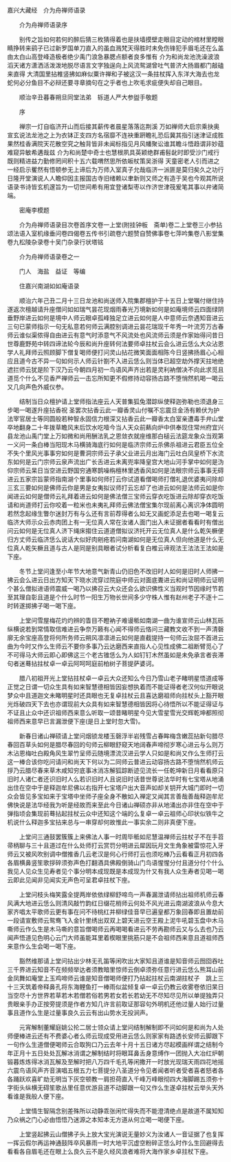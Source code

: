 <!-- { "loadSidebar": true } -->
嘉兴大藏经　介为舟禅师语录


　　介为舟禅师语录序

　　别传之旨如何若何的醉后猜三枚猜得着也是扶墙摸壁走眼目定动的棺材里瞠眼睛挣转来鹞子已过新罗国单刀直入的虽血溅梵天得胜时未免伤锋犯手眉毛还在么盖由太白山高登峰造极者绝少禹门浪急暴腮点额者良多惟有
介为和尚龙池洗澡波浪滔天诸方潇洒活泼泼地脱尽语言文字独逞向上风流鸳湖曾吐气普济大扬眉都门敲磕来直得
大清国里拈椎竖拂如麻似粟许禅和子被这汉一条拄杖挥入东洋大海去也龙蛇何必分鱼目不必辩还要寻章摘句在之乎者也上吹毛求疵便失却自己眼目。

　　顺治辛丑暮春朔旦同堂法弟　轹道人严大参盥手敬题

　　序

　　禅宗一灯自临济开山而后接其薪传者晨星落落迄荆溪
万如禅师大启宗乘抉奥宣玄说法龙池之上为衣钵正支四方名宿靡不连袂重趼瞻礼恐后冀其指引迷津证成胜果然桂香满院天花散空究之触背皆非未闻标指见月风幡聚讼谁其瞻斗悟趋谓非妙蕴难窥异敏希遘哉兹
介为和尚楚中奇士也慧根夙具英颖绝群甫髫龀时即受沙门戒行既则精进益力勤修罔间积十五六载喟然思所依皈杖策吴浙得
天童密老人引而进之一经启示矍然有悟顿参无上谛后为万师入室真子允哉临济一派匪是莫归矣久之功行日隆开堂演说人人瞻仰因主报国古寺旧绪赖以聿新则又师之有造于吴也今观其所说语录书诗皆玄机邃旨为一切世间希有用宜登诸梨枣以作济世津筏爰笔其事以弁诸简端。

　　密庵李模题

　　介为舟禅师语录目次卷首序文卷一上堂(附挂钟板　斋单)卷二上堂卷三小参拈颂法语入室机缘垂问卷四偈卷五传书引疏卷六题赞自赞佛事卷七萍吟集卷八影堂集卷九松陵杂录卷十吴门杂录行状塔铭

　　介为舟禅师语录卷之一

　　门人　海盐　益证　等编

　　住嘉兴南湖如如庵语录

　　顺治六年己丑二月十三日龙池和尚送师入院集郡檀护于十五日上堂嘱付继住持遂返次檀越请升座僧问如如瑞气昙花现烟雨春光万境新如何是如庵境师云四面绿阴垂野岸进云如何是境中人师云眼卓孤峰独足立进云如何是人中意师云奈遇知音进云三句已蒙师指示一句无私意若何师云满腔别调进云昙花瑞现千年秀一叶流芳万古春师云谁似渠侬得自由进云有意气时添意气不风流处也风流师云须是作家始得问昔日世尊鹿野苑中转四谛法轮今辰和尚升座转何法要师卓拄杖云会么进云恁么大众沾恩学人礼拜师云照顾脚下僧复喝师便打问灵山拈花微笑面面相陈今日竖拂扬眉心心相应且道今古不异一句如何示人师云针劄不入进云恁么则当体已超空劫外撑天拄地绝遮拦师云犹是阶下汉乃云今朝四月初一鸟语风声齐出若是灵利衲僧决不向此求觅且道觅个什么不见香严禅师云一击忘所知更不假修持动容扬古路不堕悄然机喝一喝云又几向声色外威仪参。

　　结制当日众檀护请上堂师指法座云人天普集狐兔潜踪纵使释迦弥勒也须退身三步喝一喝遂升座拈香祝
圣罢次拈香云此一瓣香灵山付嘱不忘震旦金汤有赖伏为护法宰官居士等同圆般若种智永固信力根深又拈香云此一瓣香太白室亲遭毒手弁山堂卒地翻身二十年拨草瞻风末后饮水吃噎今当人天众前爇向炉中供奉现住常州府宜兴县龙池山禹门堂上万如微和尚用酬法乳之恩敛衣就座维那白槌云法筵龙象众当观第一义问一条白棒当阳现木马横骑海底行如何是临济宗师云杀佛杀祖进云君臣五位全不失个里风光事事穷如何是曹洞宗师云子承父业进云月出海门云吐白凤皇桥下水流东如何是云门宗师云泉声流出广长舌进云未离兜率降皇宫大地山河手掌中如何是沩仰宗师云杲日当空进云野国穷通寒鹊噪栴檀林里透香风如何是法眼宗师云事事无碍进云五家宗旨蒙师指南湖个里事如何师打云你试道看僧喝师打僧礼退优婆夷问除却三玄三要如何是佛师云你是男是女夷拟议师打云忘却了也进云如何是法师云如是你闻进云如何是僧师云礼拜着进云如何是佛法僧三宝师云穿衣吃饭进云除却穿衣吃饭请和尚道师打云你咬着一粒米也未夷礼拜师云佛法僧宝集尔现前离心离识净体圆明若然念起缘生瞥尔迷封万有与么还有言前荐得者么如无又画蛇添足去也喝一喝复云临济大师示众云赤肉团上有一无位真人常在汝诸人面门出入未证据者看看时有僧出问云如何是无位真人济下绳床搊住云道道僧拟议济托开云无位真人是什么乾矢橛便归方丈师云临济恁么说话大似好肉剜疮若问南湖如何是无位真人但向他道是什么无位真人乾矢橛且道与古人是同是别具眼者试分析看复白椎云谛观法王法法王法如是下座。

　　冬节上堂问逢至小年节大地意气新青山仍旧色不改旧时人如何是旧时人师拂一拂云会么进云日出方知天下晓水流穿过院庭中师云对面底聻进云和尚证明师云证明个甚么僧拟进语师震威一喝乃以拂召云大众还会么欲识佛性义当观时节因缘时节若至其理自彰且道是个什么时节一阳生万物长世间多少守株人惟有赵州老子不逐十二时转遂掷拂子喝一喝下座。

　　上堂问雪屋梅花灼灼辨的眚目不瞪衲子难谩秪如南湖一曲为谁宣师云山林瓦砾纵横说若到常情取信难进云争奈万籁有心闻不得师云恪问三藏教文收不到一声清磬廓无余宝座高登将何所务师云朔风凛凛进云如何是直截提持一句师云汝屈不首进云曲为今时又作么生师云不要你多事乃云达磨西来直指人心见性成佛二祖断臂觅心了不可得马大师云即心即佛这三个老古锥恁么为人如钉钉木然虽如是未免承言者丧滞句者迷蓦拈拄杖卓一卓云阿呵呵庭前柏树子菩提萨婆诃。

　　腊八初祖开光上堂拈拄杖卓一卓云大众还知么今日乃雪山老子睹明星悟道成等正觉之日谓一切众生具有如来智慧德相皆因妄想执着而不能证得者老汉何似开眼说梦众中且道迦文未睹明星时还具眼也无复卓拄杖云且喜达磨祖师向拄杖头上豁开眼光烁破四天下去也亦谓现前大众具有如来智慧德相皆因将心待悟所以不能证得证与不证且止众中还识祖师西来意么听取一颂昔睹明星今见大雪星雪光交辉乾坤都照彻祖师西来意早已言漏泄便下座(是日上堂时忽大雪)。

　　新春日诸山禅硕请上堂问烟锁龙楼玉磬浮半岩残雪占春眸梅含嫩蕊拈新句腊尽春回百草头如何是腊尽春回的句师云柳眼舒窥天地阔春声啼彻岁寒心进云与么则万木沾恩梅吐白殿角风生翠竹呈师云随境漂流汉进云学人只如是和尚又作么生师打云这一棒合该你吃问请问和尚天下何以为二同师云普进云动容扬古路不堕悄然机师云拶乃云腊尽春来草木咸知穷底事冰消冻解狐踪断迹见流长一任乾坤新日月看看原只旧时人诸仁者还识旧时人么若识旧时人且说旧时话昔世尊说法华时有七宝塔从地涌出住在空中于是释迦牟尼佛以右指开七宝塔户出大音声如却关钥开大城门即时一切众会皆见多宝如来于宝塔中坐师子座全身不散如入禅定又闻其言善哉善哉释迦牟尼佛快说是法华经我为听是经故而来至此今日诸山禅硕亦非从地涌出亦非住在空中于弹指顷会集现前蓦拈起拄杖云众中还知这个端的么复卓一卓云祖师心印状似铁牛之机说什么释迦多宝拈来总与一串穿却何故惟此一事实余二则非真便下座。

　　上堂问三通鼓罢簇簇上来佛法人事一时周毕秪如尼慧温禅师云拄杖子不在手苕帚柄聊与三十且道过在什么处师打云赏罚分明进云犀因玩月文生角象被雷惊花入牙师云又被风吹别调中僧推香几云老汉是何心行师打云也须吃棒乃云看看正月初四各各眉横鼻竖笙歌拶碎须弥声色打翻酒具佛殿倒骑山门鸟语惺惺分付且道分付个什么我见人见众生见寿者见个事分明本成现既是本成现为什又有我人众生寿者见喝一喝云即此见闻非见闻实无声色可呈君卓拄杖下座。

　　上堂问枝头梅笑露全提两岸依依绿柳舒啼鸟一声春漏泄请师拈出祖师机师云春风满大地进云恁么则清风敲竹韵红日缀花梢师云何处不风光进云南湖波浪从今息大家齐唱太平歌师云更有事在问不待桃红并柳绿佳音早已遍皇都万象回春即且置劫前一段请宣敷师云鸳鸯飞入金针里绣出双双上碧天进云空王殿上泥牛吼碧玉盘中木马嘶师云作么生是木马嘶的意旨僧喝师云再喝喝看进云不劳再勘师云又与么去也乃云闻声悟道见色明心云门大师虽能耳里着楔眼里挑筋只是不会祖师西来意且道祖师西来意作么生会喝一喝下座。

　　豁然维那请上堂问拈出少林无孔笛等闲吹出大家知且道谁是知音师云囫囵吞吐三千界进云知音不在频频举达者须教暗里惊师云倒卓须弥任意行进云恁么熊耳山前金凤舞如庵堂上玉鸡啼师云谁是知音僧喝师便打乃拈起拄杖云南湖拄杖子　跳上三十三天筑着帝释鼻孔将东海鲤鱼打一棒雨似盆倾复卓一卓云仍教云收雾卷依旧杲日当空尽十方世界若草若木若僧若俗若男若女若长若幼无不尽知尽见所以单提独弄只贵眼亲手办正按旁提须是作者方知几许言前取证那容句外明机还他过量人始行过量事且道作么生是过量事良久云云有出山势水无投涧声。

　　元宵解制董耀庭姚公抡二居士领众请上堂问结制解制即不问如何是和尚为人处师便棒进云还有不费婆心者么师云现成受用进云恁么则家家有路透长安师云脚跟下一句作么生道僧便喝师云合取狗口乃云去年十月十五日诸方尽起模画样谓之结制今年正月十五日处处瓦解冰消谓之解制结时将眼耳鼻舌身意缚作一团抛入大冶红炉朝锻暮炼炼得冰消瓦解及至解时把八万四千毛孔等闲撒开一时放光现瑞天雨四花地摇六震鸟语风声齐音演唱五根五力七菩提分八圣道分令见者闻者听者受者喜者怒者各各踊跃欢喜旷劫无明当下灰空顿教一肩担荷直入千峰万峰眼彻四大海脚踢五须弥十字街头纵横无碍笙歌丛里任意优游且道不动脚跟一句又作么生遂卓拄杖云举头天外看谁是我般人便下座。

　　上堂情生智隔念别差殊所以动静乖张闲忙得失而不能澄清绝点是故道不属知知乃众祸之门心必由悟悟乃迷源之本知本无方道从何立喝一喝便下座。

　　上堂竖起拂云山僧拂子头上放大宝光演说无量妙义为汝诸人一音证据了也复挥一挥云假尔再运神通鼓阵卒风暴雨一时大地平沉虚空粉碎正恁么时作么生回避得去看看各自眉毛还在眼上么良久云不是久经风浪者难将大海作家乡卓拄杖下座。

